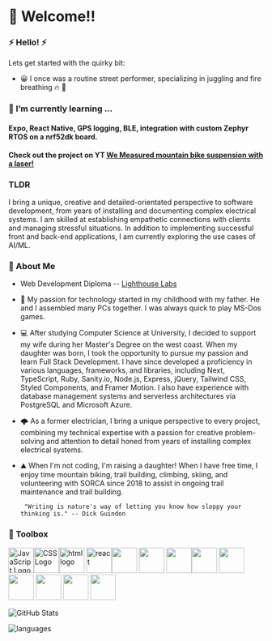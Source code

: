 # 👋 Welcome!!

 ### ⚡ Hello! ⚡
 Lets get started with the quirky bit:
-  😀 I once was a routine street performer, specializing in juggling and fire breathing 🔥 🚒 

<!--

![Streak](https://github-readme-streak-stats.herokuapp.com/?user=TeddyGavi&theme=cobalt)
**TeddyGavi/TeddyGavi** is a ✨ _special_ ✨ repository because its `README.md` (this file) appears on your GitHub profile.

Here are some ideas to get you started:

- 🔭 I’m currently working on ...
- 🌱 I’m currently learning ...
- 👯 I’m looking to collaborate on ...
- 🤔 I’m looking for help with ...
- 💬 Ask me about ...

- 😄 Pronouns: ...
- ⚡ Fun fact: ...
-->

### 🌱 I’m currently learning ...
#### Expo, React Native, GPS logging, BLE, integration with custom Zephyr RTOS on a nrf52dk board.
**Check out the project on YT [We Measured mountain bike suspension with a laser!](https://youtu.be/SCmJ3pTyt44)**

### TLDR 
I bring a unique, creative and detailed-orientated perspective to software development, from years of installing and documenting complex electrical systems. I am skilled at establishing empathetic connections with clients and managing stressful situations. In addition to implementing successful front and back-end applications, I am currently exploring the use cases of AI/ML.

### 💬 About Me
- Web Development Diploma -- [Lighthouse Labs](https://www.lighthouselabs.ca/)

- 🧭 My passion for technology started in my childhood with my father. He and I assembled many PCs together. I was always quick to play MS-Dos games.

- 💻 After studying Computer Science at University, I decided to support my wife during her Master's Degree on the west coast. When my daughter was born, I took the opportunity to pursue my passion and learn Full Stack Development. I have since developed a proficiency in various languages, frameworks, and libraries, including Next, TypeScript, Ruby, Sanity.io, Node.js, Express, jQuery, Tailwind CSS, Styled Components, and Framer Motion. I also have experience with database management systems and serverless architectures via PostgreSQL and Microsoft Azure.

- 🌩️ As a former electrician, I bring a unique perspective to every project, combining my technical expertise with a passion for creative problem-solving and attention to detail honed from years of installing complex electrical systems. 

- ⛰️ When I'm not coding, I'm raising a daughter! When I have free time, I enjoy time mountain biking, trail building, climbing, skiing, and volunteering with SORCA since 2018 to assist in ongoing trail maintenance and trail building.


       "Writing is nature's way of letting you know how sloppy your thinking is." -- Dick Guindon


 
 
 
 ### 🧰 Toolbox
<img src="https://cdn.jsdelivr.net/gh/devicons/devicon/icons/javascript/javascript-plain.svg" alt="JavaScript Logo" width="50" height="50"/><img src="https://cdn.jsdelivr.net/gh/devicons/devicon/icons/css3/css3-original-wordmark.svg" alt="CSS Logo" width="50" height="50"/><img src="https://cdn.jsdelivr.net/gh/devicons/devicon/icons/html5/html5-original-wordmark.svg" alt="html logo" width="50" height="50" /> <img src="https://cdn.jsdelivr.net/gh/devicons/devicon/icons/react/react-original-wordmark.svg" alt="react" width="50" height="50"/><img src="https://cdn.jsdelivr.net/gh/devicons/devicon/icons/nodejs/nodejs-plain.svg" width="50" height="50"/> <img src="https://cdn.jsdelivr.net/gh/devicons/devicon/icons/postgresql/postgresql-original.svg" width="50" height="50" /> <img src="https://cdn.jsdelivr.net/gh/devicons/devicon/icons/typescript/typescript-original.svg" width="50" height="50"/><img src="https://cdn.jsdelivr.net/gh/devicons/devicon/icons/nextjs/nextjs-line.svg" width="50" height="50"/> <img src="https://cdn.jsdelivr.net/gh/devicons/devicon/icons/ruby/ruby-plain-wordmark.svg" width="50" height="50" /> <img src="https://cdn.jsdelivr.net/gh/devicons/devicon/icons/sass/sass-original.svg" width="50" height="50"/> <img src="https://cdn.jsdelivr.net/gh/devicons/devicon/icons/express/express-original.svg" width="50" height="50"/> <img src="https://cdn.jsdelivr.net/gh/devicons/devicon/icons/ubuntu/ubuntu-plain-wordmark.svg" width="50" height="50"/> <img src="https://cdn.jsdelivr.net/gh/devicons/devicon/icons/vagrant/vagrant-original.svg" width="50" height="50"/>

![GitHub Stats](https://github-readme-stats.vercel.app/api?username=TeddyGavi&theme=cobalt)


![languages](https://github-readme-stats.vercel.app/api/top-langs/?username=TeddyGavi&theme=cobalt&hide_border=false&include_all_commits=false&count_private=true&layout=compact)
           
